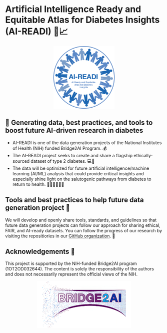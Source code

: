 # Artificial Intelligence Ready and Equitable Atlas for Diabetes Insights (AI-READI) 🤖📈

<p align="center">
    <img src="https://github.com/AI-READI/AI-READI-logo/blob/main/logo/png/option2.png?raw=true" alt="Logo" height="200">
</p>

## 💉 Generating data, best practices, and tools to boost future AI-driven research in diabetes 

* AI-READI is one of the data generation projects of the National Institutes of Health (NIH) funded Bridge2AI Program. 💰
* The AI-READI project seeks to create and share a flagship ethically-sourced dataset of type 2 diabetes. 💻💊
* The data will be optimized for future artificial intelligence/machine learning (AI/ML) analysis that could provide critical insights and especially shine light on the salutogenic pathways from diabetes to return to health. 🧑🏽‍⚕️🧑🏽‍💼

## Tools and best practices to help future data generation project 🔧

We will develop and openly share tools, standards, and guidelines so that future data generation projects can follow our approach for sharing ethical, FAIR, and AI-ready datasets. You can follow the progress of our research by visiting the repositiories in our [GitHub organization](https://github.com/AI-READI). 📂

## Acknowledgements 🙏

This project is supported by the NIH-funded Bridge2AI program (1OT2OD032644). The content is solely the responsibility of the authors and does not necessarily represent the official views of the NIH.


<p align="center">
    <img src="https://github.com/AI-READI/Bridge2AI-logo/blob/main/logo-color-upscaled.png?raw=true" alt="Logo" width="300" >
</p>
